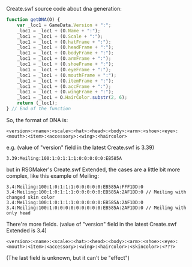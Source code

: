 Create.swf source code about dna generation:
```javascript
function getDNA(O) {
    var _loc1 = GameData.Version + ":";
    _loc1 = _loc1 + (O.Name + ":");
    _loc1 = _loc1 + (O.Scale + ":");
    _loc1 = _loc1 + (O.hatFrame + ":");
    _loc1 = _loc1 + (O.headFrame + ":");
    _loc1 = _loc1 + (O.bodyFrame + ":");
    _loc1 = _loc1 + (O.armFrame + ":");
    _loc1 = _loc1 + (O.shoeFrame + ":");
    _loc1 = _loc1 + (O.eyeFrame + ":");
    _loc1 = _loc1 + (O.mouthFrame + ":");
    _loc1 = _loc1 + (O.itemFrame + ":");
    _loc1 = _loc1 + (O.accFrame + ":");
    _loc1 = _loc1 + (O.wingFrame + ":");
    _loc1 = _loc1 + O.HairColor.substr(2, 6);
    return (_loc1);
} // End of the function
```

So, the format of DNA is:
```
<version>:<name>:<scale>:<hat>:<head>:<body>:<arm>:<shoe>:<eye>:<mouth>:<item>:<accessory>:<wing>:<haircolor>
```

e.g. (value of "version" field in the latest Create.swf is 3.39)

```
3.39:Meiling:100:1:0:1:1:1:0:0:0:0:0:EB585A
```

but in RSGMaker's Create.swf Extended, the cases are a little bit more complex,
like this example of Meiling:

```
3.4:Meiling:100:1:0:1:1:1:0:0:0:0:0:EB585A:FFF1DD:0
3.4:Meiling:100:1:0:1:1:1:0:0:0:0:0:EB585A:2AF1DD:0 // Meiling with changed skin color
3.4:Meiling:100:1:0:1:1:1:0:0:0:0:0:EB585A:2AF1DD:0
3.4:Meiling:100:1:0:0:0:0:0:0:0:0:0:EB585A:2AF1DD:0 // Meiling with only head
```

There're more fields. (value of "version" field in the latest Create.swf Extended is 3.4)

```
<version>:<name>:<scale>:<hat>:<head>:<body>:<arm>:<shoe>:<eye>:<mouth>:<item>:<accessory>:<wing>:<haircolor>:<skincolor>:<???>
```

(The last field is unknown,
but it can't be "effect")